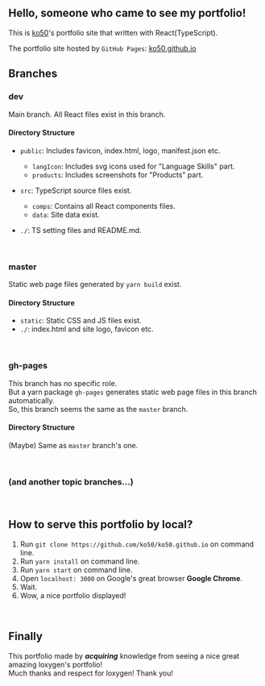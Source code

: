 ## **Hello, someone who came to see my portfolio!**

This is [ko50](https://github.com/ko50)'s portfolio site that written with React(TypeScript).

The portfolio site hosted by `GitHub Pages`: [ko50.github.io](https://ko50.github.io)
<br />

## Branches

### dev

Main branch. All React files exist in this branch.

#### Directory Structure

- `public`: Includes favicon, index.html, logo, manifest.json etc.
  - `langIcon`: Includes svg icons used for "Language Skills" part.
  - `products`: Includes screenshots for "Products" part.

- `src`: TypeScript source files exist.
  - `comps`: Contains all React components files.
  - `data`: Site data exist.

- `./`: TS setting files and README.md.

<br />

### master

Static web page files generated by `yarn build` exist.

#### Directory Structure

- `static`: Static CSS and JS files exist. 
- `./`: index.html and site logo, favicon etc.

<br />

### gh-pages

This branch has no specific role. <br />
But a yarn package `gh-pages` generates static web page files in this branch automatically. <br />
So, this branch seems the same as the `master` branch.

#### Directory Structure

(Maybe) Same as `master` branch's one.

<br />

### (and another topic branches...)

<br />

## How to serve this portfolio by local?

1. Run `git clone https://github.com/ko50/ko50.github.io` on command line.
2. Run `yarn install` on command line.
3. Run `yarn start` on command line.
4. Open `localhost: 3000` on Google's great browser **Google Chrome**.
5. Wait.
6. Wow, a nice portfolio displayed!

<br />

## Finally

This portfolio made by ***acquiring*** knowledge from seeing a nice great amazing loxygen's portfolio! <br />
Much thanks and respect for loxygen! Thank you!
